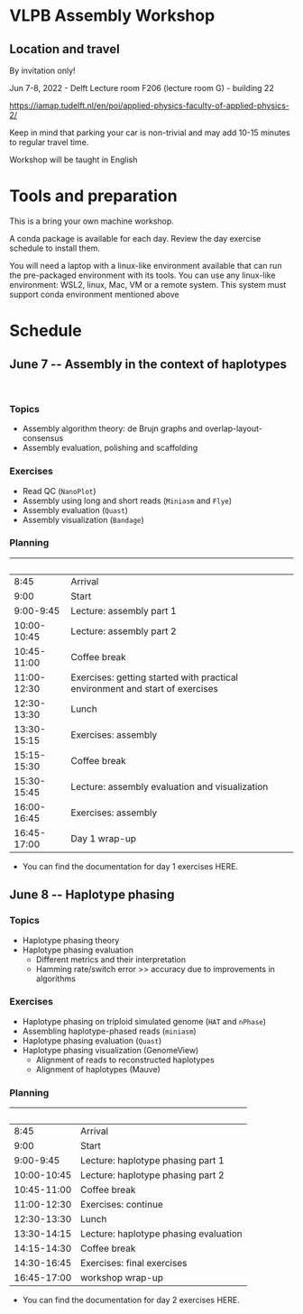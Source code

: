 # VLPB Assembly Workshop

## Location and travel
By invitation only!

Jun 7-8, 2022 - Delft Lecture room F206 (lecture room G) - building 22    

https://iamap.tudelft.nl/en/poi/applied-physics-faculty-of-applied-physics-2/

Keep in mind that parking your car is non-trivial and may add 10-15 minutes to regular travel time.

Workshop will be taught in English
 

# Tools and preparation
This is a bring your own machine workshop.

A conda package is available for each day. Review the day exercise schedule to install them.

You will need a laptop with a linux-like environment available that can run the pre-packaged environment with its tools. You can use any linux-like environment: WSL2, linux, Mac, VM or a remote system. This system must support conda environment mentioned above
 
# Schedule

## June 7 -- Assembly in the context of haplotypes
 
### Topics 
- Assembly algorithm theory: de Brujn graphs and overlap-layout-consensus
- Assembly evaluation, polishing and scaffolding 

### Exercises
- Read QC (`NanoPlot`)
- Assembly using long and short reads (`Miniasm` and `Flye`)
- Assembly evaluation (`Quast`)
- Assembly visualization (`Bandage`)

### Planning

| &nbsp;      | &nbsp;                                                                       |
|-------------|------------------------------------------------------------------------------|
| 8:45        | Arrival                                                                      |
| 9:00        | Start                                                                        |
| 9:00-9:45   | Lecture: assembly part 1                                                     |
| 10:00-10:45 | Lecture: assembly part 2                                                     |
| 10:45-11:00 | Coffee break                                                                 |
| 11:00-12:30 | Exercises: getting started with practical environment and start of exercises |
| 12:30-13:30 | Lunch                                                                        |
| 13:30-15:15 | Exercises: assembly        
| 15:15-15:30 | Coffee break                                                                 |
| 15:30-15:45 | Lecture: assembly evaluation and visualization                               |
| 16:00-16:45 | Exercises: assembly                                                          |
| 16:45-17:00 | Day 1 wrap-up                                                                |

- You can find the documentation for day 1 exercises HERE.
 
## June 8 -- Haplotype phasing

### Topics
- Haplotype phasing theory
- Haplotype phasing evaluation
	- Different metrics and their interpretation
	- Hamming rate/switch error >> accuracy due to improvements in algorithms 

### Exercises
- Haplotype phasing on triploid simulated genome (`HAT` and `nPhase`)
- Assembling haplotype-phased reads (`miniasm`)
- Haplotype phasing evaluation (`Quast`)
- Haplotype phasing visualization (GenomeView)
  - Alignment of reads to reconstructed haplotypes
  - Alignment of haplotypes (Mauve) 


### Planning

| &nbsp;      | &nbsp;                                |
|-------------|---------------------------------------|
| 8:45        | Arrival                               |
| 9:00        | Start                                 |
| 9:00-9:45   | Lecture: haplotype phasing part 1     |
| 10:00-10:45 | Lecture: haplotype phasing part 2     |
| 10:45-11:00 | Coffee break                                                                 |
| 11:00-12:30 | Exercises: continue                   |
| 12:30-13:30 | Lunch                                 |
| 13:30-14:15 | Lecture: haplotype phasing evaluation |
| 14:15-14:30 | Coffee break                                                                 |
| 14:30-16:45 | Exercises: final exercises            |
| 16:45-17:00 | workshop wrap-up                      |

- You can find the documentation for day 2 exercises HERE.
